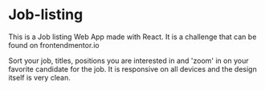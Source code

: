 # Job-listing

This is a Job listing Web App made with React.
It is a challenge that can be found on frontendmentor.io

Sort your job, titles, positions you are interested in and 'zoom' in on your favorite candidate for the job.
It is responsive on all devices and the design itself is very clean.
